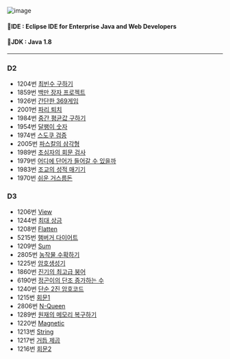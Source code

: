 ![image](https://github.com/user-attachments/assets/3a638bb7-34d8-4161-85ca-93d4e0da8ffb)

#### 🚩IDE : Eclipse IDE for Enterprise Java and Web Developers
#### 🚩JDK : Java 1.8

---

### D2
- 1204번 [최빈수 구하기](https://github.com/HOONSSAC/SWEA-coding-test/blob/main/src/SWEA_1204.java)
- 1859번 [백만 장자 프로젝트](https://github.com/HOONSSAC/SWEA-coding-test/blob/main/src/SWEA_1859.java)
- 1926번 [간단한 369게임](https://github.com/HOONSSAC/SWEA-coding-test/blob/main/src/SWEA_1926.java)
- 2001번 [파리 퇴치](https://github.com/HOONSSAC/SWEA-coding-test/blob/main/src/SWEA_2001.java)
- 1984번 [중간 평균값 구하기](https://github.com/HOONSSAC/SWEA-coding-test/blob/main/src/SWEA_1984.java)
- 1954번 [달팽이 숫자](https://github.com/HOONSSAC/SWEA-coding-test/blob/main/src/SWEA_1954.java)
- 1974번 [스도쿠 검증](https://github.com/HOONSSAC/SWEA-coding-test/blob/main/src/SWEA_1974.java)
- 2005번 [파스칼의 삼각형](https://github.com/HOONSSAC/SWEA-coding-test/blob/main/src/SWEA_2005.java)
- 1989번 [초심자의 회문 검사](https://github.com/HOONSSAC/SWEA-coding-test/blob/main/src/SWEA_1989.java)
- 1979번 [어디에 단어가 들어갈 수 있을까](https://github.com/HOONSSAC/SWEA-coding-test/blob/main/src/SWEA_1979.java)
- 1983번 [조교의 성적 매기기](https://github.com/HOONSSAC/SWEA-coding-test/blob/main/src/SWEA_1983.java)
- 1970번 [쉬운 거스름돈](https://github.com/HOONSSAC/SWEA-coding-test/blob/main/src/SWEA_1970.java)

### D3
- 1206번 [View](https://github.com/HOONSSAC/SWEA-coding-test/blob/main/src/SWEA_1206.java)
- 1244번 [최대 상금](https://github.com/HOONSSAC/SWEA-coding-test/blob/main/src/SWEA_1244.java)
- 1208번 [Flatten](https://github.com/HOONSSAC/SWEA-coding-test/blob/main/src/SWEA_1208.java)
- 5215번 [햄버거 다이어트](https://github.com/HOONSSAC/SWEA-coding-test/blob/main/src/SWEA_5125.java)
- 1209번 [Sum](https://github.com/HOONSSAC/SWEA-coding-test/blob/main/src/SWEA_1209.java)
- 2805번 [농작물 수확하기](https://github.com/HOONSSAC/SWEA-coding-test/blob/main/src/SWEA_2805.java)
- 1225번 [암호생성기](https://github.com/HOONSSAC/SWEA-coding-test/blob/main/src/SWEA_1225.java)
- 1860번 [진기의 최고급 붕어](https://github.com/HOONSSAC/SWEA-coding-test/blob/main/src/SWEA_1860.java)
- 6190번 [정곤이의 단조 증가하는 수](https://github.com/HOONSSAC/SWEA-coding-test/blob/main/src/SWEA_6190.java)
- 1240번 [단순 2진 암호코드](https://github.com/HOONSSAC/SWEA-coding-test/blob/main/src/SWEA_1240.java)
- 1215번 [회문1](https://github.com/HOONSSAC/SWEA-coding-test/blob/main/src/SWEA_1240.java)
- 2806번 [N-Queen](https://github.com/HOONSSAC/SWEA-coding-test/blob/main/src/SWEA_2806.java)
- 1289번 [원재의 메모리 복구하기](https://github.com/HOONSSAC/SWEA-coding-test/blob/main/src/SWEA_1289.java)
- 1220번 [Magnetic](https://github.com/HOONSSAC/SWEA-coding-test/blob/main/src/SWEA_1220.java)
- 1213번 [String](https://github.com/HOONSSAC/SWEA-coding-test/blob/main/src/SWEA_1213.java)
- 1217번 [거듭 제곱](https://github.com/HOONSSAC/SWEA-coding-test/blob/main/src/SWEA_1217.java)
- 1216번 [회문2](https://github.com/HOONSSAC/SWEA-coding-test/blob/main/src/SWEA_1216.java)
